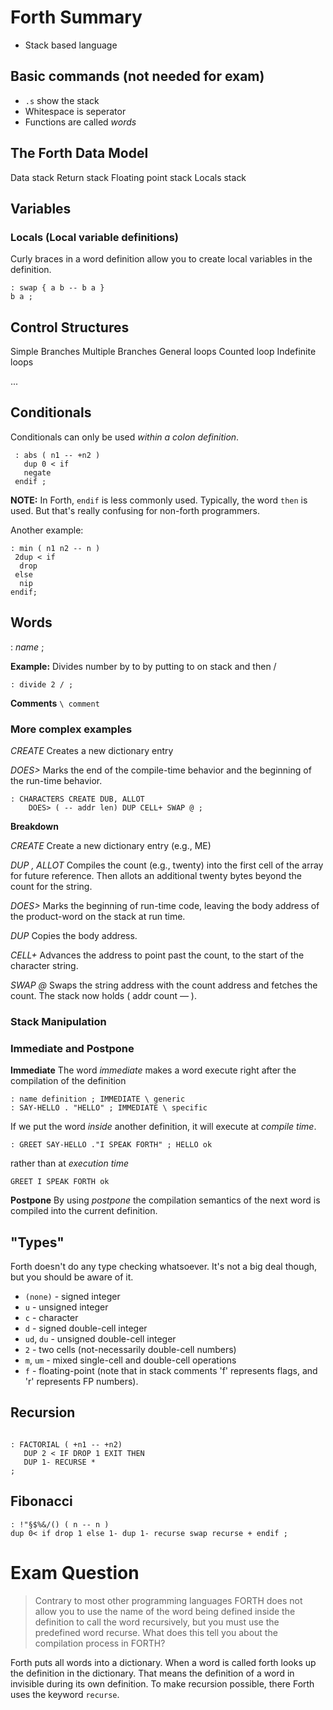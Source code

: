 # Forth Summary 
- Stack based language 

## Basic commands (not needed for exam)
- `.s` show the stack 
- Whitespace is seperator 
- Functions are called *words*

## The Forth Data Model
Data stack 
Return stack 
Floating point stack 
Locals stack 

## Variables 
### Locals (Local variable definitions)
 Curly braces in a word definition allow you to create local variables in the definition.

```forth
: swap { a b -- b a }
b a ;
```

## Control Structures 
Simple Branches 
Multiple Branches 
General loops
Counted loop
Indefinite loops

...

## Conditionals
Conditionals can only be used *within a colon definition*.

```forth
 : abs ( n1 -- +n2 ) 
   dup 0 < if
   negate
 endif ;
```

**NOTE:** In Forth, `endif` is less commonly used. Typically, the word `then` is used. But that's really confusing for non-forth programmers.

Another example:
```forth
: min ( n1 n2 -- n )
 2dup < if 
  drop
 else
  nip
endif;
```

## Words 
: *name* ;

**Example:**
Divides number by to by putting to on stack and then / 

```forth
: divide 2 / ;
```

**Comments**
`\ comment `

### More complex examples 
*CREATE*
Creates a new dictionary entry

*DOES>*
Marks the end of the compile-time behavior and the beginning of the run-time behavior.

```forth
: CHARACTERS CREATE DUB, ALLOT
	DOES> ( -- addr len) DUP CELL+ SWAP @ ; 
```

**Breakdown**

*CREATE*
Create a new dictionary entry (e.g., ME)

*DUP , ALLOT*
Compiles the count (e.g., twenty) into the first cell of the array for future reference. Then allots an additional twenty bytes beyond the count for the string.

*DOES>*
Marks the beginning of run-time code, leaving the body address of the product-word on the stack at run time.

*DUP*
Copies the body address.

*CELL+*
Advances the address to point past the count, to the start of the character string.

*SWAP @*
Swaps the string address with the count address and fetches the count. The stack now holds ( addr count — ).

### Stack Manipulation 


### Immediate and Postpone 
**Immediate**
The word *immediate* makes a word execute right after the compilation of the definition 

```forth
: name definition ; IMMEDIATE \ generic 
: SAY-HELLO . "HELLO" ; IMMEDIATE \ specific
```

If we put the word *inside* another definition, it will execute at *compile time*.

```forth
: GREET SAY-HELLO ."I SPEAK FORTH" ; HELLO ok 
```

rather than at *execution time*
```forth
GREET I SPEAK FORTH ok
```

**Postpone**
By using *postpone* the compilation semantics of the next word is compiled into the current definition. 

## "Types"
Forth doesn't do any type checking whatsoever. It's not a big deal though, but you should be aware of it.
 * `(none)` - signed integer 
 * `u` - unsigned integer 
 * `c` - character
 * `d` - signed double-cell integer 
 * `ud`, `du` - unsigned double-cell integer
 * `2` - two cells (not-necessarily double-cell numbers)
 * `m`, `um` - mixed single-cell and double-cell operations 
 * `f` - floating-point (note that in stack comments 'f' represents flags, and 'r' represents FP numbers).

## Recursion
```forth

: FACTORIAL ( +n1 -- +n2)
   DUP 2 < IF DROP 1 EXIT THEN
   DUP 1- RECURSE *
;
```


## Fibonacci
```forth
: !"§$%&/() ( n -- n )  
dup 0< if drop 1 else 1- dup 1- recurse swap recurse + endif ;
```


# Exam Question
> Contrary to most other programming languages FORTH does not allow you to use the name of the word being defined inside the definition to call the word recursively, but you must use the predefined word recurse. What does this tell you about the compilation process in FORTH? 

Forth puts all words into a dictionary. When a word is called forth looks up the definition in the dictionary. 
That means the definition of a word in invisible during its own definition. 
To make recursion possible, there Forth uses the keyword `recurse`.

